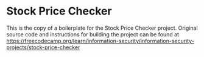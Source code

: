 # Stock Price Checker

This is the copy of a boilerplate for the Stock Price Checker project. Original source code and instructions for building the project can be found at https://freecodecamp.org/learn/information-security/information-security-projects/stock-price-checker
